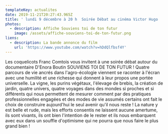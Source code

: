 ```yaml
---
templateKey: actualites
date: 2019-11-21T20:27:43.965Z
title: ' lundi 9 décembre à 20 h  Soirée Débat au cinéma Victor Hugo  '
photos:
  - description: Affiche Souviens toi de ton futur
    image: /assets/affiche-souviens-toi-de-ton-futur.png
liens:
  - description: La bande annonce du film
    url: 'https://www.youtube.com/watch?v=hDdQlfbsf4Y'
---
```

Les coquelicots Franc Comtois vous invitent à une soirée débat autour du documentaire D'Enora Boutin SOUVIENS TOI DE TON FUTUR !
Quatre parcours de vie ancrés dans l'agro-écologie viennent se raconter à l'écran avec une humilité et une richesse qui donnent à leur propos une portée universelle.
La vigne, les purins végétaux, l'élevage de brebis, la création de jardin, quatre univers, quatre voyages dans des mondes si proches et si différents qui nous permettent de mesurer comment par des pratiques professionnelles engagées et des modes de vie assumés certains ont fait le choix de construire aujourd'hui le seul avenir qu'il nous reste !
La nature y est belle et rude, mais les efforts consentis ne laissent aucune amertume, ils sont vivants, ils ont bien l'intention de le rester et ils nous embarquent avec eux dans un souffle d'optimisme qui ne pourra que nous faire le plus grand bien ! 
